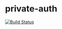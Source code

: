 private-auth
===========

[![Build Status](https://img.shields.io/travis/com/configs-akerl/private-auth.svg)](https://travis-ci.com/configs-akerl/private-auth)
